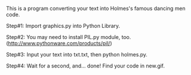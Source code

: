 This is a program converting your text into Holmes's famous dancing men code.

Step#1: Import graphics.py into Python Library.

Step#2: You may need to install PIL.py module, too. (http://www.pythonware.com/products/pil/)

Step#3: Input your text into txt.txt, then python holmes.py. 

Step#4: Wait for a second, and... done! Find your code in new.gif.